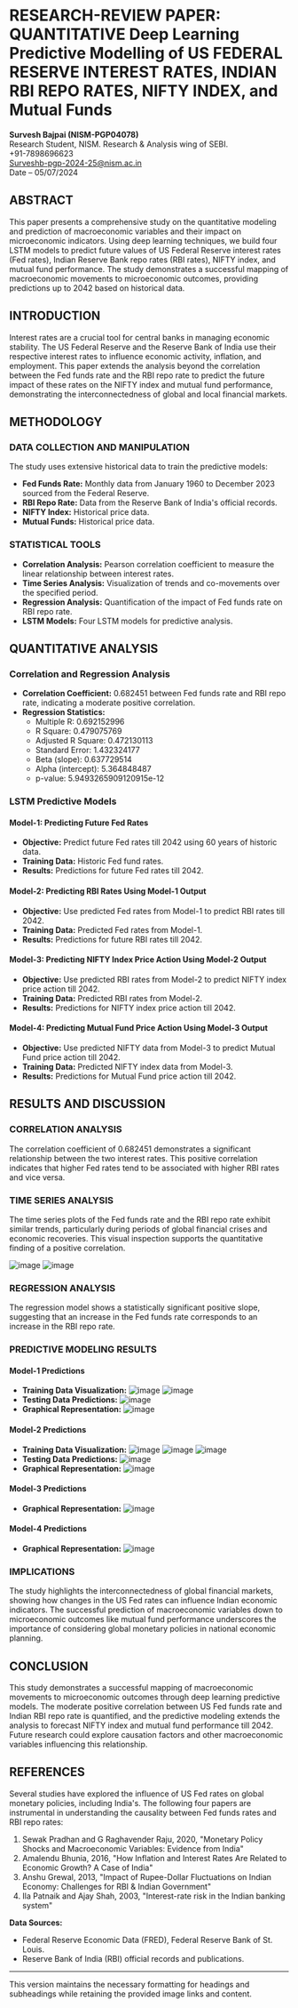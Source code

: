 # RESEARCH-REVIEW PAPER: QUANTITATIVE Deep Learning Predictive Modelling of US FEDERAL RESERVE INTEREST RATES, INDIAN RBI REPO RATES, NIFTY INDEX, and Mutual Funds

**Survesh Bajpai (NISM-PGP04078)**  
Research Student, NISM. Research & Analysis wing of SEBI.  
+91-7898696623  
Surveshb-pgp-2024-25@nism.ac.in  
Date – 05/07/2024

## ABSTRACT
This paper presents a comprehensive study on the quantitative modeling and prediction of macroeconomic variables and their impact on microeconomic indicators. Using deep learning techniques, we build four LSTM models to predict future values of US Federal Reserve interest rates (Fed rates), Indian Reserve Bank repo rates (RBI rates), NIFTY index, and mutual fund performance. The study demonstrates a successful mapping of macroeconomic movements to microeconomic outcomes, providing predictions up to 2042 based on historical data.

## INTRODUCTION
Interest rates are a crucial tool for central banks in managing economic stability. The US Federal Reserve and the Reserve Bank of India use their respective interest rates to influence economic activity, inflation, and employment. This paper extends the analysis beyond the correlation between the Fed funds rate and the RBI repo rate to predict the future impact of these rates on the NIFTY index and mutual fund performance, demonstrating the interconnectedness of global and local financial markets.

## METHODOLOGY

### DATA COLLECTION AND MANIPULATION
The study uses extensive historical data to train the predictive models:
- **Fed Funds Rate:** Monthly data from January 1960 to December 2023 sourced from the Federal Reserve.
- **RBI Repo Rate:** Data from the Reserve Bank of India's official records.
- **NIFTY Index:** Historical price data.
- **Mutual Funds:** Historical price data.

### STATISTICAL TOOLS
- **Correlation Analysis:** Pearson correlation coefficient to measure the linear relationship between interest rates.
- **Time Series Analysis:** Visualization of trends and co-movements over the specified period.
- **Regression Analysis:** Quantification of the impact of Fed funds rate on RBI repo rate.
- **LSTM Models:** Four LSTM models for predictive analysis.

## QUANTITATIVE ANALYSIS

### Correlation and Regression Analysis
- **Correlation Coefficient:** 0.682451 between Fed funds rate and RBI repo rate, indicating a moderate positive correlation.
- **Regression Statistics:**
  - Multiple R: 0.692152996
  - R Square: 0.479075769
  - Adjusted R Square: 0.472130113
  - Standard Error: 1.432324177
  - Beta (slope): 0.637729514
  - Alpha (intercept): 5.364848487
  - p-value: 5.9493265909120915e-12

### LSTM Predictive Models

#### Model-1: Predicting Future Fed Rates
- **Objective:** Predict future Fed rates till 2042 using 60 years of historic data.
- **Training Data:** Historic Fed fund rates.
- **Results:** Predictions for future Fed rates till 2042.

#### Model-2: Predicting RBI Rates Using Model-1 Output
- **Objective:** Use predicted Fed rates from Model-1 to predict RBI rates till 2042.
- **Training Data:** Predicted Fed rates from Model-1.
- **Results:** Predictions for future RBI rates till 2042.

#### Model-3: Predicting NIFTY Index Price Action Using Model-2 Output
- **Objective:** Use predicted RBI rates from Model-2 to predict NIFTY index price action till 2042.
- **Training Data:** Predicted RBI rates from Model-2.
- **Results:** Predictions for NIFTY index price action till 2042.

#### Model-4: Predicting Mutual Fund Price Action Using Model-3 Output
- **Objective:** Use predicted NIFTY data from Model-3 to predict Mutual Fund price action till 2042.
- **Training Data:** Predicted NIFTY index data from Model-3.
- **Results:** Predictions for Mutual Fund price action till 2042.

## RESULTS AND DISCUSSION

### CORRELATION ANALYSIS
The correlation coefficient of 0.682451 demonstrates a significant relationship between the two interest rates. This positive correlation indicates that higher Fed rates tend to be associated with higher RBI rates and vice versa.

### TIME SERIES ANALYSIS
The time series plots of the Fed funds rate and the RBI repo rate exhibit similar trends, particularly during periods of global financial crises and economic recoveries. This visual inspection supports the quantitative finding of a positive correlation.

![image](https://github.com/user-attachments/assets/03455b52-f4f1-4c24-93b9-0fa7830e464a)
![image](https://github.com/user-attachments/assets/e2270072-c796-4301-8390-24cd3dd2d06f)

### REGRESSION ANALYSIS
The regression model shows a statistically significant positive slope, suggesting that an increase in the Fed funds rate corresponds to an increase in the RBI repo rate.

### PREDICTIVE MODELING RESULTS

#### Model-1 Predictions
- **Training Data Visualization:**
  ![image](https://github.com/user-attachments/assets/f3929433-ae52-49a3-ac4d-3135c207ca47)
  ![image](https://github.com/user-attachments/assets/9791d963-48b7-4280-8aba-5746ab9c7415)
- **Testing Data Predictions:**
  ![image](https://github.com/user-attachments/assets/4489b34a-1d0e-4419-b722-036c9e06690a)
- **Graphical Representation:**
  ![image](https://github.com/user-attachments/assets/5e88dc99-5f29-4e0c-9e96-ad5468de470c)

#### Model-2 Predictions
- **Training Data Visualization:**
  ![image](https://github.com/user-attachments/assets/f81f91f4-7c01-4ccf-a84a-86cc30194a02)
  ![image](https://github.com/user-attachments/assets/3d48bb7b-d79b-4156-a172-d7ee4f4ef73c)
  ![image](https://github.com/user-attachments/assets/c8a63e68-b6ee-4546-b7a4-bd4e2a5747ae)
- **Testing Data Predictions:**
  ![image](https://github.com/user-attachments/assets/ad1eb8e1-8434-4b97-9290-7758bfca5bfb)
- **Graphical Representation:**
  ![image](https://github.com/user-attachments/assets/feb144bb-7129-4bf8-af6d-5ac387a0181c)

#### Model-3 Predictions
- **Graphical Representation:**
  ![image](https://github.com/user-attachments/assets/7d63802e-6088-4069-82f9-8b5cec901b5f)

#### Model-4 Predictions
- **Graphical Representation:**
  ![image](https://github.com/user-attachments/assets/7d63802e-6088-4069-82f9-8b5cec901b5f)

### IMPLICATIONS
The study highlights the interconnectedness of global financial markets, showing how changes in the US Fed rates can influence Indian economic indicators. The successful prediction of macroeconomic variables down to microeconomic outcomes like mutual fund performance underscores the importance of considering global monetary policies in national economic planning.

## CONCLUSION
This study demonstrates a successful mapping of macroeconomic movements to microeconomic outcomes through deep learning predictive models. The moderate positive correlation between US Fed funds rate and Indian RBI repo rate is quantified, and the predictive modeling extends the analysis to forecast NIFTY index and mutual fund performance till 2042. Future research could explore causation factors and other macroeconomic variables influencing this relationship.

## REFERENCES
Several studies have explored the influence of US Fed rates on global monetary policies, including India's. The following four papers are instrumental in understanding the causality between Fed funds rates and RBI repo rates:
1. Sewak Pradhan and G Raghavender Raju, 2020, "Monetary Policy Shocks and Macroeconomic Variables: Evidence from India"
2. Amalendu Bhunia, 2016, "How Inflation and Interest Rates Are Related to Economic Growth? A Case of India"
3. Anshu Grewal, 2013, "Impact of Rupee-Dollar Fluctuations on Indian Economy: Challenges for RBI & Indian Government"
4. Ila Patnaik and Ajay Shah, 2003, "Interest-rate risk in the Indian banking system"

**Data Sources:**
- Federal Reserve Economic Data (FRED), Federal Reserve Bank of St. Louis.
- Reserve Bank of India (RBI) official records and publications.

---

This version maintains the necessary formatting for headings and subheadings while retaining the provided image links and content.
